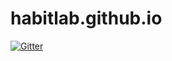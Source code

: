 # habitlab.github.io

[![Gitter](https://badges.gitter.im/habitlab/habitlab.github.io.svg)](https://gitter.im/habitlab/habitlab.github.io?utm_source=badge&utm_medium=badge&utm_campaign=pr-badge&utm_content=badge)